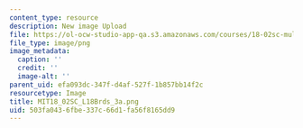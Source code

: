 ```yaml
---
content_type: resource
description: New image Upload
file: https://ol-ocw-studio-app-qa.s3.amazonaws.com/courses/18-02sc-multivariable-calculus-fall-2010/503fa0436fbe337c66d1fa56f8165dd9_MIT18_02SC_L18Brds_3a.png
file_type: image/png
image_metadata:
  caption: ''
  credit: ''
  image-alt: ''
parent_uid: efa093dc-347f-d4af-527f-1b857bb14f2c
resourcetype: Image
title: MIT18_02SC_L18Brds_3a.png
uid: 503fa043-6fbe-337c-66d1-fa56f8165dd9
---
```

